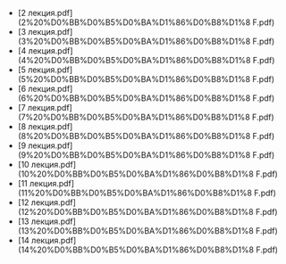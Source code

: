- [2 лекция.pdf](2%20%D0%BB%D0%B5%D0%BA%D1%86%D0%B8%D1%8
  F.pdf)
- [3 лекция.pdf](3%20%D0%BB%D0%B5%D0%BA%D1%86%D0%B8%D1%8
  F.pdf)
- [4 лекция.pdf](4%20%D0%BB%D0%B5%D0%BA%D1%86%D0%B8%D1%8
  F.pdf)
- [5 лекция.pdf](5%20%D0%BB%D0%B5%D0%BA%D1%86%D0%B8%D1%8
  F.pdf)
- [6 лекция.pdf](6%20%D0%BB%D0%B5%D0%BA%D1%86%D0%B8%D1%8
  F.pdf)
- [7 лекция.pdf](7%20%D0%BB%D0%B5%D0%BA%D1%86%D0%B8%D1%8
  F.pdf)
- [8 лекция.pdf](8%20%D0%BB%D0%B5%D0%BA%D1%86%D0%B8%D1%8
  F.pdf)
- [9 лекция.pdf](9%20%D0%BB%D0%B5%D0%BA%D1%86%D0%B8%D1%8
  F.pdf)
- [10 лекция.pdf](10%20%D0%BB%D0%B5%D0%BA%D1%86%D0%B8%D1%8
  F.pdf)
- [11 лекция.pdf](11%20%D0%BB%D0%B5%D0%BA%D1%86%D0%B8%D1%8
  F.pdf)
- [12 лекция.pdf](12%20%D0%BB%D0%B5%D0%BA%D1%86%D0%B8%D1%8
  F.pdf)
- [13 лекция.pdf](13%20%D0%BB%D0%B5%D0%BA%D1%86%D0%B8%D1%8
  F.pdf)
- [14 лекция.pdf](14%20%D0%BB%D0%B5%D0%BA%D1%86%D0%B8%D1%8
  F.pdf)